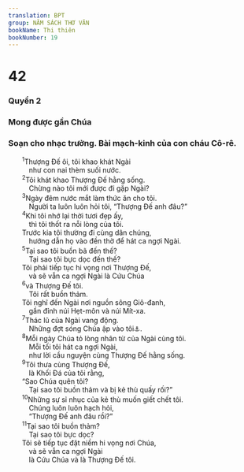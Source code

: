 ```yaml
---
translation: BPT
group: NĂM SÁCH THƠ VĂN
bookName: Thi thiên 
bookNumber: 19
---
```


<div class="title"><h1>42</h1><h3>Quyển 2</h3><h3>Mong được gần Chúa</h3><h3>Soạn cho nhạc trưởng. Bài mạch-kinh của con cháu Cô-rê.</h3></div>
<span class="verse thi_42_1">  <sup>1</sup>Thượng Đế ôi, tôi khao khát Ngài<br/>   như con nai thèm suối nước.<br/></span>
<span class="verse thi_42_2">  <sup>2</sup>Tôi khát khao Thượng Đế hằng sống.<br/>   Chừng nào tôi mới được đi gặp Ngài?<br/></span>
<span class="verse thi_42_3">  <sup>3</sup>Ngày đêm nước mắt làm thức ăn cho tôi.<br/>   Người ta luôn luôn hỏi tôi, “Thượng Đế anh đâu?”<br/></span>
<span class="verse thi_42_4">  <sup>4</sup>Khi tôi nhớ lại thời tươi đẹp ấy,<br/>   thì tôi thốt ra nỗi lòng của tôi.<br/>  Trước kia tôi thường đi cùng dân chúng,<br/>   hướng dẫn họ vào đền thờ để hát ca ngợi Ngài.<br/></span>
<span class="verse thi_42_5">  <sup>5</sup>Tại sao tôi buồn bã đến thế?<br/>   Tại sao tôi bực dọc đến thế?<br/>  Tôi phải tiếp tục hi vọng nơi Thượng Đế,<br/>   và sẽ vẫn ca ngợi Ngài là Cứu Chúa<br/></span>
<span class="verse thi_42_6">  <sup>6</sup>và Thượng Đế tôi.<br/>   Tôi rất buồn thảm.<br/>  Tôi nghĩ đến Ngài nơi nguồn sông Giô-đanh,<br/>   gần đỉnh núi Hẹt-môn và núi Mít-xa.<br/></span>
<span class="verse thi_42_7">  <sup>7</sup>Thác lũ của Ngài vang động.<br/>   Những đợt sóng Chúa ập vào tôi<a data-toggle="tooltip" data-placement="bottom" title="Câu nầy mô tả những hình ảnh và cảm nghĩ của tác giả về những nỗi khổ mà CHÚA cho tác giả trải qua.">⚓</a>.<br/></span>
<span class="verse thi_42_8">  <sup>8</sup>Mỗi ngày Chúa tỏ lòng nhân từ của Ngài cùng tôi.<br/>   Mỗi tối tôi hát ca ngợi Ngài,<br/>   như lời cầu nguyện cùng Thượng Đế hằng sống.<br/></span>
<span class="verse thi_42_9">  <sup>9</sup>Tôi thưa cùng Thượng Đế,<br/>   là Khối Đá của tôi rằng,<br/>  “Sao Chúa quên tôi?<br/>   Tại sao tôi buồn thảm và bị kẻ thù quấy rối?”<br/></span>
<span class="verse thi_42_10">  <sup>10</sup>Những sự sỉ nhục của kẻ thù muốn giết chết tôi.<br/>   Chúng luôn luôn hạch hỏi,<br/>   “Thượng Đế anh đâu rồi?”<br/></span>
<span class="verse thi_42_11">  <sup>11</sup>Tại sao tôi buồn thảm?<br/>   Tại sao tôi bực dọc?<br/>  Tôi sẽ tiếp tục đặt niềm hi vọng nơi Chúa,<br/>   và sẽ vẫn ca ngợi Ngài<br/>   là Cứu Chúa và là Thượng Đế tôi.<br/></span>
